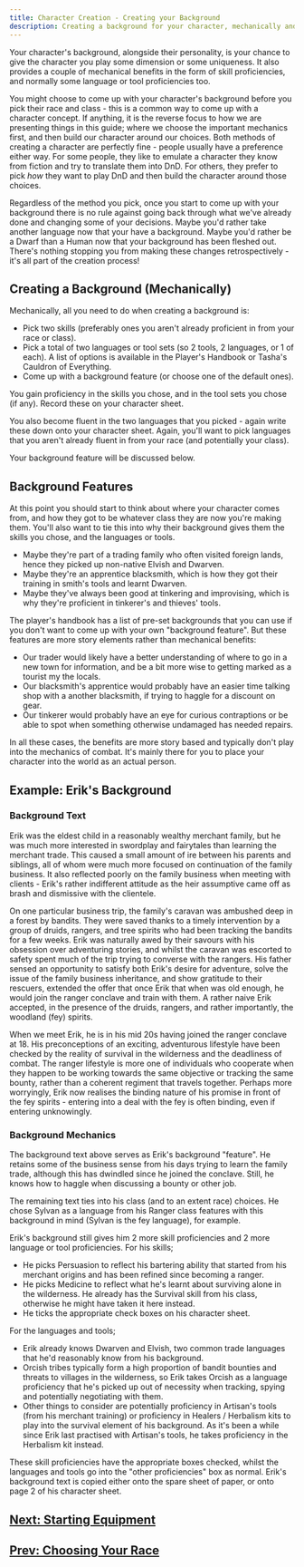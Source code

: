 ```yaml
---
title: Character Creation - Creating your Background
description: Creating a background for your character, mechanically and thematically.
---
```


Your character's background, alongside their personality, is your chance to give the character you play some dimension or some uniqueness.
It also provides a couple of mechanical benefits in the form of skill proficiencies, and normally some language or tool proficiencies too.

You might choose to come up with your character's background before you pick their race and class - this is a common way to come up with a character concept.
If anything, it is the reverse focus to how we are presenting things in this guide; where we choose the important mechanics first, and then build our character around our choices.
Both methods of creating a character are perfectly fine - people usually have a preference either way.
For some people, they like to emulate a character they know from fiction and try to translate them into DnD.
For others, they prefer to pick _how_ they want to play DnD and then build the character around those choices.

Regardless of the method you pick, once you start to come up with your background there is no rule against going back through what we've already done and changing some of your decisions.
Maybe you'd rather take another language now that your have a background.
Maybe you'd rather be a Dwarf than a Human now that your background has been fleshed out.
There's nothing stopping you from making these changes retrospectively - it's all part of the creation process!

## Creating a Background (Mechanically)

Mechanically, all you need to do when creating a background is:

- Pick two skills (preferably ones you aren't already proficient in from your race or class).
- Pick a total of two languages or tool sets (so 2 tools, 2 languages, or 1 of each). A list of options is available in the Player's Handbook or Tasha's Cauldron of Everything.
- Come up with a background feature (or choose one of the default ones).

You gain proficiency in the skills you chose, and in the tool sets you chose (if any).
Record these on your character sheet.

You also become fluent in the two languages that you picked - again write these down onto your character sheet.
Again, you'll want to pick languages that you aren't already fluent in from your race (and potentially your class).

Your background feature will be discussed below.

## Background Features

At this point you should start to think about where your character comes from, and how they got to be whatever class they are now you're making them.
You'll also want to tie this into why their background gives them the skills you chose, and the languages or tools.

- Maybe they're part of a trading family who often visited foreign lands, hence they picked up non-native Elvish and Dwarven.
- Maybe they're an apprentice blacksmith, which is how they got their training in smith's tools and learnt Dwarven.
- Maybe they've always been good at tinkering and improvising, which is why they're proficient in tinkerer's and thieves' tools.

The player's handbook has a list of pre-set backgrounds that you can use if you don't want to come up with your own "background feature".
But these features are more story elements rather than mechanical benefits:

- Our trader would likely have a better understanding of where to go in a new town for information, and be a bit more wise to getting marked as a tourist my the locals.
- Our blacksmith's apprentice would probably have an easier time talking shop with a another blacksmith, if trying to haggle for a discount on gear.
- Our tinkerer would probably have an eye for curious contraptions or be able to spot when something otherwise undamaged has needed repairs.

In all these cases, the benefits are more story based and typically don't play into the mechanics of combat.
It's mainly there for you to place your character into the world as an actual person.

## Example: Erik's Background

### Background Text

Erik was the eldest child in a reasonably wealthy merchant family, but he was much more interested in swordplay and fairytales than learning the merchant trade.
This caused a small amount of ire between his parents and siblings, all of whom were much more focused on continuation of the family business.
It also reflected poorly on the family business when meeting with clients - Erik's rather indifferent attitude as the heir assumptive came off as brash and dismissive with the clientele.

On one particular business trip, the family's caravan was ambushed deep in a forest by bandits.
They were saved thanks to a timely intervention by a group of druids, rangers, and tree spirits who had been tracking the bandits for a few weeks.
Erik was naturally awed by their savours with his obsession over adventuring stories, and whilst the caravan was escorted to safety spent much of the trip trying to converse with the rangers.
His father sensed an opportunity to satisfy both Erik's desire for adventure, solve the issue of the family business inheritance, and show gratitude to their rescuers, extended the offer that once Erik that when was old enough, he would join the ranger conclave and train with them.
A rather naive Erik accepted, in the presence of the druids, rangers, and rather importantly, the woodland (fey) spirits.

When we meet Erik, he is in his mid 20s having joined the ranger conclave at 18.
His preconceptions of an exciting, adventurous lifestyle have been checked by the reality of survival in the wilderness and the deadliness of combat.
The ranger lifestyle is more one of individuals who cooperate when they happen to be working towards the same objective or tracking the same bounty, rather than a coherent regiment that travels together.
Perhaps more worryingly, Erik now realises the binding nature of his promise in front of the fey spirits - entering into a deal with the fey is often binding, even if entering unknowingly.

### Background Mechanics

The background text above serves as Erik's background "feature".
He retains some of the business sense from his days trying to learn the family trade, although this has dwindled since he joined the conclave.
Still, he knows how to haggle when discussing a bounty or other job.

The remaining text ties into his class (and to an extent race) choices.
He chose Sylvan as a language from his Ranger class features with this background in mind (Sylvan is the fey language), for example.

Erik's background still gives him 2 more skill proficiencies and 2 more language or tool proficiencies.
For his skills;

- He picks Persuasion to reflect his bartering ability that started from his merchant origins and has been refined since becoming a ranger.
- He picks Medicine to reflect what he's learnt about surviving alone in the wilderness. He already has the Survival skill from his class, otherwise he might have taken it here instead.
- He ticks the appropriate check boxes on his character sheet.

For the languages and tools;

- Erik already knows Dwarven and Elvish, two common trade languages that he'd reasonably know from his background.
- Orcish tribes typically form a high proportion of bandit bounties and threats to villages in the wilderness, so Erik takes Orcish as a language proficiency that he's picked up out of necessity when tracking, spying and potentially negotiating with them.
- Other things to consider are potentially proficiency in Artisan's tools (from his merchant training) or proficiency in Healers / Herbalism kits to play into the survival element of his background. As it's been a while since Erik last practised with Artisan's tools, he takes proficiency in the Herbalism kit instead.

These skill proficiencies have the appropriate boxes checked, whilst the languages and tools go into the "other proficiencies" box as normal.
Erik's background text is copied either onto the spare sheet of paper, or onto page 2 of his character sheet.

## [Next: Starting Equipment](./equipment.md)

## [Prev: Choosing Your Race](./race.md)

